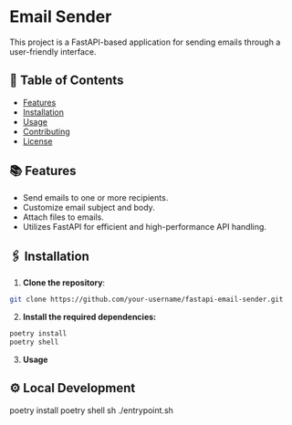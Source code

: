 # Email Sender

This project is a FastAPI-based application for sending emails through a user-friendly interface.

## 📑 Table of Contents

- [Features](#features)
- [Installation](#installation)
- [Usage](#usage)
- [Contributing](#contributing)
- [License](#license)

## 📚 Features

- Send emails to one or more recipients.
- Customize email subject and body.
- Attach files to emails.
- Utilizes FastAPI for efficient and high-performance API handling.

## 🖇 Installation

1. __Clone the repository__:

```bash
git clone https://github.com/your-username/fastapi-email-sender.git
```

2. __Install the required dependencies:__
```bash
poetry install 
poetry shell
```
3. __Usage__


## ⚙️ Local Development

poetry install
poetry shell
sh ./entrypoint.sh

```